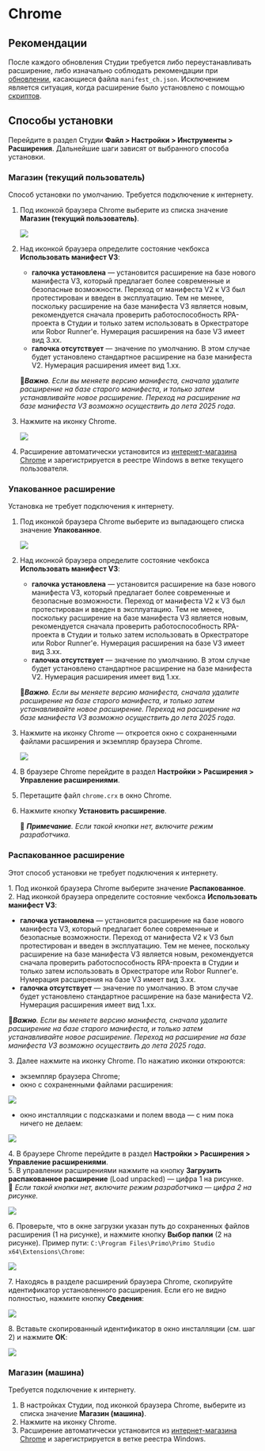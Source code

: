 # Chrome

## Рекомендации

После каждого обновления Студии требуется либо переустанавливать расширение, либо изначально соблюдать рекомендации при [обновлении](https://docs.primo-rpa.ru/primo-rpa/primo-studio/installation/update), касающиеся файла `manifest_ch.json`. Исключением является ситуация, когда расширение было установлено с помощью [скриптов](https://docs.primo-rpa.ru/primo-rpa/primo-studio/settings/autoinstall-browser-extension).

## Способы установки

Перейдите в раздел Студии **Файл > Настройки > Инструменты > Расширения**. Дальнейшие шаги зависят от выбранного способа установки.

### Магазин (текущий пользователь)

Cпособ установки по умолчанию. Требуется подключение к интернету.

1. Под иконкой браузера Chrome выберите из списка значение **Магазин (текущий пользователь)**. 

   ![](../../../.gitbook/assets/chrome-ext-machine.png)

1. Над иконкой браузера определите состояние чекбокса **Использовать манифест V3**: 
   * **галочка установлена** — установится расширение на базе нового манифеста V3, который предлагает более современные и безопасные возможности. Переход от манифеста V2 к V3 был протестирован и введен в эксплуатацию. Тем не менее, поскольку расширение на базе манифеста V3 является новым, рекомендуется сначала проверить работоспособность RPA-проекта в Студии и только затем использовать в Оркестраторе или Robor Runner'е. Нумерация расширения на базе V3 имеет вид 3.xx.
   * **галочка отсутствует** — значение по умолчанию. В этом случае будет установлено стандартное расширение на базе манифеста V2. Нумерация расширения имеет вид 1.xx.

   :small_orange_diamond:***Важно**. Если вы меняете версию манифеста, сначала удалите расширение на базе старого манифеста, и только затем устанавливайте новое расширение. Переход на расширение на базе манифеста V3 возможно осуществить до лета 2025 года*.

1. Нажмите на иконку Chrome.

   ![](../../../.gitbook/assets/chrome-icon-white-store-user.png)
   
3. Расширение автоматически установится из [интернет-магазина Chrome](https://chrome.google.com/webstore/detail/primo-rpa-extension/pbdnfhljkbaiibahdfcmgnfpapchlmmp) и зарегистрируется в реестре Windows в ветке текущего пользователя.

### Упакованное расширение

Установка не требует подключения к интернету. 

1. Под иконкой браузера Chrome выберите из выпадающего списка значение **Упакованное**.

   ![](../../../.gitbook/assets/chrome-ext-packed.png)

1. Над иконкой браузера определите состояние чекбокса **Использовать манифест V3**: 
   * **галочка установлена** — установится расширение на базе нового манифеста V3, который предлагает более современные и безопасные возможности. Переход от манифеста V2 к V3 был протестирован и введен в эксплуатацию. Тем не менее, поскольку расширение на базе манифеста V3 является новым, рекомендуется сначала проверить работоспособность RPA-проекта в Студии и только затем использовать в Оркестраторе или Robor Runner'е. Нумерация расширения на базе V3 имеет вид 3.xx.
   * **галочка отсутствует** — значение по умолчанию. В этом случае будет установлено стандартное расширение на базе манифеста V2. Нумерация расширения имеет вид 1.xx.

   :small_orange_diamond:***Важно**. Если вы меняете версию манифеста, сначала удалите расширение на базе старого манифеста, и только затем устанавливайте новое расширение. Переход на расширение на базе манифеста V3 возможно осуществить до лета 2025 года*.


3. Нажмите на иконку Chrome — откроется окно c сохраненными файлами расширения и экземпляр браузера Chrome.

   ![](../../../.gitbook/assets/chrome-files-list.png)
   
4. В браузере Chrome перейдите в раздел **Настройки > Расширения > Управление расширениями**.
5. Перетащите файл `chrome.crx` в окно Chrome.
6. Нажмите кнопку **Установить расширение**.

   :small_blue_diamond: ***Примечание**. Если такой кнопки нет, включите режим разработчика.*


### Распакованное расширение

Этот способ установки не требует подключения к интернету.

1\. Под иконкой браузера Chrome выберите значение **Распакованное**.\
2\. Над иконкой браузера определите состояние чекбокса **Использовать манифест V3**: 
   * **галочка установлена** — установится расширение на базе нового манифеста V3, который предлагает более современные и безопасные возможности. Переход от манифеста V2 к V3 был протестирован и введен в эксплуатацию. Тем не менее, поскольку расширение на базе манифеста V3 является новым, рекомендуется сначала проверить работоспособность RPA-проекта в Студии и только затем использовать в Оркестраторе или Robor Runner'е. Нумерация расширения на базе V3 имеет вид 3.xx.
   * **галочка отсутствует** — значение по умолчанию. В этом случае будет установлено стандартное расширение на базе манифеста V2. Нумерация расширения имеет вид 1.xx.

   :small_orange_diamond:***Важно**. Если вы меняете версию манифеста, сначала удалите расширение на базе старого манифеста, и только затем устанавливайте новое расширение. Переход на расширение на базе манифеста V3 возможно осуществить до лета 2025 года*.

3\. Далее нажмите на иконку Chrome. По нажатию иконки откроются:
  * экземпляр браузера Chrome;
  * окно с сохраненными файлами расширения:
 
 ![](../../../.gitbook/assets/chrome-files-list.png)
   
  * окно инсталляции с подсказками и полем ввода — с ним пока ничего не делаем:
 
 ![](../../../.gitbook/assets/chrome-install-id.png)

4\. В браузере Chrome перейдите в раздел **Настройки > Расширения > Управление расширениями**.\
5\. В управлении расширениями нажмите на кнопку **Загрузить распакованное расширение** (Load unpacked) — цифра 1 на рисунке.\
    :small_blue_diamond: *Если такой кнопки нет, включите режим разработчика — цифра 2 на рисунке.*

 ![](../../../.gitbook/assets/chrome-extensions.png)

6\. Проверьте, что в окне загрузки указан путь до сохраненных файлов расширения (1 на рисунке), и нажмите кнопку **Выбор папки** (2 на рисунке). Пример пути: `C:\Program Files\Primo\Primo Studio x64\Extensions\Chrome`:

 ![](../../../.gitbook/assets/extensions-path-chrome.png)

7\. Находясь в разделе расширений браузера Chrome, скопируйте идентификатор установленного расширения. Если его не видно полностью, нажмите кнопку **Сведения**:

 ![](../../../.gitbook/assets/id-extensions-chrome.png)

8\. Вставьте скопированный идентификатор в окно инсталляции (см. шаг 2) и нажмите **ОК**:

 ![](../../../.gitbook/assets/install-id-extensions-chrome.png)


### Магазин (машина)

Требуется подключение к интернету.

1. В настройках Студии, под иконкой браузера Chrome, выберите из списка значение **Магазин (машина)**.
2. Нажмите на иконку Chrome.
3. Расширение автоматически установится из [интернет-магазина Chrome](https://chrome.google.com/webstore/detail/primo-rpa-extension/pbdnfhljkbaiibahdfcmgnfpapchlmmp) и зарегистрируется в ветке реестра Windows. 



